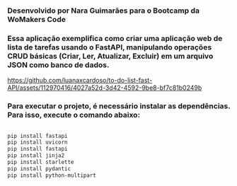### Desenvolvido por Nara Guimarães para o Bootcamp da WoMakers Code
### Essa aplicação exemplifica como criar uma aplicação web de lista de tarefas usando o FastAPI, manipulando operações CRUD básicas (Criar, Ler, Atualizar, Excluir) em um arquivo JSON como banco de dados.

https://github.com/luanaxcardoso/to-do-list-fast-API/assets/112970416/4027a52d-3d42-4592-9be8-bf7c81b0249b

### Para executar o projeto, é necessário instalar as dependências. Para isso, execute o comando abaixo:

```bash

pip install fastapi
pip install uvicorn
pip install fastapi
pip install jinja2
pip install starlette
pip install pydantic
pip install python-multipart

```
